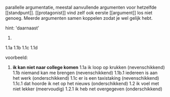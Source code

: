 parallelle argumentatie, meestal aanvullende argumenten voor hetzelfde [[standpunt]].
[[protagonist]] vind zelf ook eerste [[argument]] los niet genoeg. Meerde argumenten samen koppelen zodat je wel gelijk hebt.

hint: 'daarnaast'

1.
1.1a
1.1b
1.1c
1.1d

voorbeeld:
1. **ik kan niet naar college komen**
1.1a ik loop op krukken (nevenschikkend)
1.1b niemand kan me brengen (nevenschikkend)
1.1b.1 iedereen is aan het werk (onderschikkend)
1.1c er is een taxistaking (nevenschikkend)
1.1c.1 dat hoorde ik net op het nieuws (onderschikkend)
1.2 ik voel met niet lekker (meervoudig)
1.2.1 ik heb net overgegeven (onderschikkend)